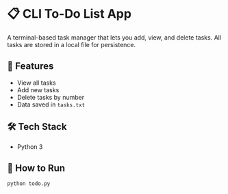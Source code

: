 # 📋 CLI To-Do List App

A terminal-based task manager that lets you add, view, and delete tasks. All tasks are stored in a local file for persistence.

## 🚀 Features
- View all tasks
- Add new tasks
- Delete tasks by number
- Data saved in `tasks.txt`

## 🛠️ Tech Stack
- Python 3

## 🔧 How to Run

```bash
python todo.py
